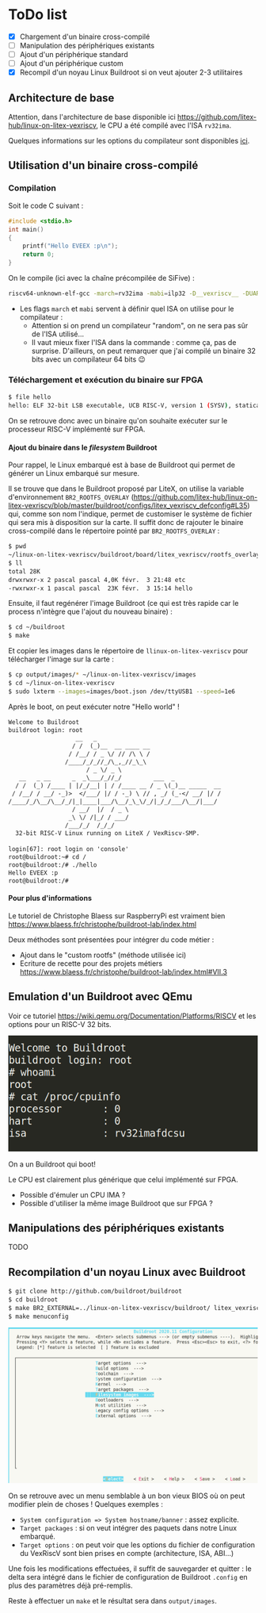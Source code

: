 # ToDo list

- [x] Chargement d'un binaire cross-compilé
- [ ] Manipulation des périphériques existants
- [ ] Ajout d'un périphérique standard
- [ ] Ajout d'un périphérique custom
- [x] Recompil d'un noyau Linux Buildroot si on veut ajouter 2-3 utilitaires

## Architecture de base

Attention, dans l'architecture de base disponible ici https://github.com/litex-hub/linux-on-litex-vexriscv, le CPU a été compilé avec l'ISA `rv32ima`.

Quelques informations sur les options du compilateur sont disponibles [ici](./compiler-options.md).

## Utilisation d'un binaire cross-compilé

### Compilation

Soit le code C suivant :

```c
#include <stdio.h>
int main()
{
    printf("Hello EVEEX :p\n");
    return 0;
}
```

On le compile (ici avec la chaîne précompilée de SiFive) :

```bash
riscv64-unknown-elf-gcc -march=rv32ima -mabi=ilp32 -D__vexriscv__ -DUART_POLLING hello.c -o hello
```

- Les flags `march` et `mabi` servent à définir quel ISA on utilise pour le compilateur :
  - Attention si on prend un compilateur "random", on ne sera pas sûr de l'ISA utilisé...
  - Il vaut mieux fixer l'ISA dans la commande : comme ça, pas de surprise. D'ailleurs, on peut remarquer que j'ai compilé un binaire 32 bits avec un compilateur 64 bits :wink:

### Téléchargement et exécution du binaire sur FPGA

```bash
$ file hello
hello: ELF 32-bit LSB executable, UCB RISC-V, version 1 (SYSV), statically linked, with debug_info, not stripped
```

On se retrouve donc avec un binaire qu'on souhaite exécuter sur le processeur RISC-V implémenté sur FPGA. 

#### Ajout du binaire dans le *filesystem* Buildroot

Pour rappel, le Linux embarqué est à base de Buildroot qui permet de générer un Linux embarqué sur mesure.

Il se trouve que dans le Buildroot proposé par LiteX, on utilise la variable d'environnement `BR2_ROOTFS_OVERLAY` (https://github.com/litex-hub/linux-on-litex-vexriscv/blob/master/buildroot/configs/litex_vexriscv_defconfig#L35) qui, comme son nom l'indique, permet de customiser le système de fichier qui sera mis à disposition sur la carte. Il suffit donc de rajouter le binaire cross-compilé dans le répertoire pointé par `BR2_ROOTFS_OVERLAY` :

```bash
$ pwd
~/linux-on-litex-vexriscv/buildroot/board/litex_vexriscv/rootfs_overlay
$ ll
total 28K
drwxrwxr-x 2 pascal pascal 4,0K févr.  3 21:48 etc
-rwxrwxr-x 1 pascal pascal  23K févr.  3 15:14 hello
```

Ensuite, il faut regénérer l'image Buildroot (ce qui est très rapide car le process n'intègre que l'ajout du nouveau binaire) :

```bash
$ cd ~/buildroot
$ make
```

Et copier les images dans le répertoire de `llinux-on-litex-vexriscv` pour télécharger l'image sur la carte :

```bash
$ cp output/images/* ~/linux-on-litex-vexriscv/images
$ cd ~/linux-on-litex-vexriscv
$ sudo lxterm --images=images/boot.json /dev/ttyUSB1 --speed=1e6
```

Après le boot, on peut exécuter notre "Hello world" !

```
Welcome to Buildroot
buildroot login: root
                   __   _
                  / /  (_)__  __ ____ __
                 / /__/ / _ \/ // /\ \ /
                /____/_/_//_/\_,_//_\_\
                      / _ \/ _ \
   __   _ __      _  _\___/_//_/         ___  _
  / /  (_) /____ | |/_/__| | / /____ __ / _ \(_)__ _____  __
 / /__/ / __/ -_)>  </___/ |/ / -_) \ // , _/ (_-</ __/ |/ /
/____/_/\__/\__/_/|_|____|___/\__/_\_\/_/|_/_/___/\__/|___/
                  / __/  |/  / _ \
                 _\ \/ /|_/ / ___/
                /___/_/  /_/_/
  32-bit RISC-V Linux running on LiteX / VexRiscv-SMP.

login[67]: root login on 'console'
root@buildroot:~# cd /
root@buildroot:/# ./hello
Hello EVEEX :p
root@buildroot:/#
```

#### Pour plus d'informations

Le tutoriel de Christophe Blaess sur RaspberryPi est vraiment bien https://www.blaess.fr/christophe/buildroot-lab/index.html

Deux méthodes sont présentées pour intégrer du code métier :

- Ajout dans le "custom rootfs" (méthode utilisée ici)
- Ecriture de recette pour des projets métiers https://www.blaess.fr/christophe/buildroot-lab/index.html#VII.3

## Emulation d'un Buildroot avec QEmu

Voir ce tutoriel https://wiki.qemu.org/Documentation/Platforms/RISCV et les options pour un RISC-V 32 bits.

![qemu](./qemu.png)

On a un Buildroot qui boot!

Le CPU est clairement plus générique que celui implémenté sur FPGA.

- Possible d'émuler un CPU IMA ?
- Possible d'utiliser la même image Buildroot que sur FPGA ?

## Manipulations des périphériques existants

TODO

## Recompilation d'un noyau Linux avec Buildroot

```bash
$ git clone http://github.com/buildroot/buildroot
$ cd buildroot
$ make BR2_EXTERNAL=../linux-on-litex-vexriscv/buildroot/ litex_vexriscv_defconfig
$ make menuconfig
```

![menuconfig](./menuconfig.png)

On se retrouve avec un menu semblable à un bon vieux BIOS où on peut modifier plein de choses ! Quelques exemples :

- `System configuration => System hostname/banner` : assez explicite.
- `Target packages` : si on veut intégrer des paquets dans notre Linux embarqué.
- `Target options` : on peut voir que les options du fichier de configuration du VexRiscV sont bien prises en compte (architecture, ISA, ABI...)

Une fois les modifications effectuées, il suffit de sauvegarder et quitter : le delta sera intégré dans le fichier de configuration de Buildroot `.config` en plus des paramètres déjà pré-remplis.

Reste à effectuer un `make` et le résultat sera dans `output/images`.
